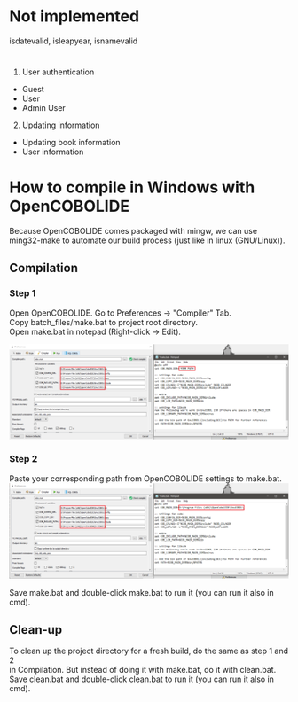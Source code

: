 # Not implemented
isdatevalid, isleapyear, isnamevalid

#  
1. User authentication  
  - Guest  
  - User  
  - Admin User  
  
2. Updating information  
  - Updating book information  
  - User information  
  
# How to compile in Windows with OpenCOBOLIDE
Because OpenCOBOLIDE comes packaged with mingw,
we can use ming32-make to automate our build process
(just like in linux (GNU/Linux)).

## Compilation
### Step 1
Open OpenCOBOLIDE. Go to Preferences -> "Compiler" Tab.  
Copy batch_files/make.bat to project root directory.  
Open make.bat in notepad (Right-click -> Edit).

![step 1](https://github.com/jjsam07/Library-System/blob/main/images/step1.png)
### Step 2
Paste your corresponding path from OpenCOBOLIDE settings to make.bat.
![step 2](https://github.com/jjsam07/Library-System/blob/main/images/step2.png)

Save make.bat and double-click make.bat to run it (you can run it also in cmd).

## Clean-up

To clean up the project directory for a fresh build, do the same as step 1 and 2  
in Compilation. But instead of doing it with make.bat, do it with clean.bat.  
Save clean.bat and double-click clean.bat to run it (you can run it also in cmd).